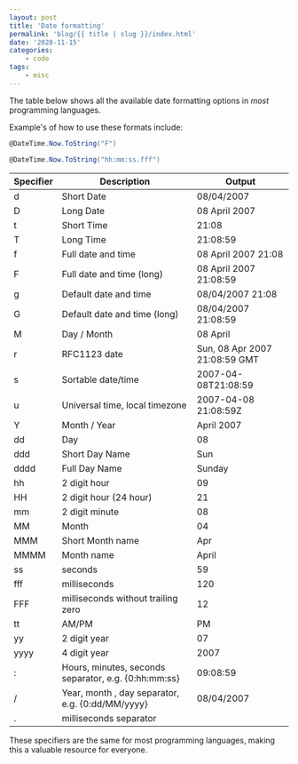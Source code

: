 ```yaml
---
layout: post
title: 'Date formatting'
permalink: 'blog/{{ title | slug }}/index.html'
date: '2020-11-15'
categories:
    - code
tags:
    - misc
---
```


The table below shows all the available date formatting options in _most_ programming languages.

Example's of how to use these formats include:

```csharp
@DateTime.Now.ToString("F")

@DateTime.Now.ToString("hh:mm:ss.fff")
```

| Specifier | Description                                          | Output                        |
| --------- | ---------------------------------------------------- | ----------------------------- |
| d         | Short Date                                           | 08/04/2007                    |
| D         | Long Date                                            | 08 April 2007                 |
| t         | Short Time                                           | 21:08                         |
| T         | Long Time                                            | 21:08:59                      |
| f         | Full date and time                                   | 08 April 2007 21:08           |
| F         | Full date and time (long)                            | 08 April 2007 21:08:59        |
| g         | Default date and time                                | 08/04/2007 21:08              |
| G         | Default date and time (long)                         | 08/04/2007 21:08:59           |
| M         | Day / Month                                          | 08 April                      |
| r         | RFC1123 date                                         | Sun, 08 Apr 2007 21:08:59 GMT |
| s         | Sortable date/time                                   | 2007-04-08T21:08:59           |
| u         | Universal time, local timezone                       | 2007-04-08 21:08:59Z          |
| Y         | Month / Year                                         | April 2007                    |
| dd        | Day                                                  | 08                            |
| ddd       | Short Day Name                                       | Sun                           |
| dddd      | Full Day Name                                        | Sunday                        |
| hh        | 2 digit hour                                         | 09                            |
| HH        | 2 digit hour (24 hour)                               | 21                            |
| mm        | 2 digit minute                                       | 08                            |
| MM        | Month                                                | 04                            |
| MMM       | Short Month name                                     | Apr                           |
| MMMM      | Month name                                           | April                         |
| ss        | seconds                                              | 59                            |
| fff       | milliseconds                                         | 120                           |
| FFF       | milliseconds without trailing zero                   | 12                            |
| tt        | AM/PM                                                | PM                            |
| yy        | 2 digit year                                         | 07                            |
| yyyy      | 4 digit year                                         | 2007                          |
| :         | Hours, minutes, seconds separator, e.g. {0:hh:mm:ss} | 09:08:59                      |
| /         | Year, month , day separator, e.g. {0:dd/MM/yyyy}     | 08/04/2007                    |
| .         | milliseconds separator                               |                               |

These specifiers are the same for most programming languages, making this a valuable resource for everyone.
